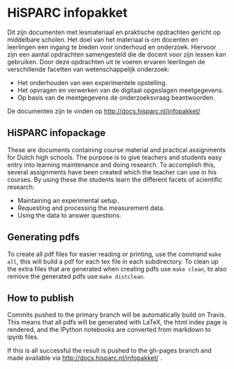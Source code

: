 HiSPARC infopakket
==================

Dit zijn documenten met lesmateriaal en praktische opdrachten gericht op
middelbare scholen. Het doel van het materiaal is om docenten en
leerlingen een ingang te bieden voor onderhoud en onderzoek. Hiervoor
zijn een aantal opdrachten samengesteld die de docent voor zijn lessen
kan gebruiken. Door deze opdrachten uit te voeren ervaren leerlingen de
verschillende facetten van wetenschappelijk onderzoek:

- Het onderhouden van een experimentele opstelling.
- Het opvragen en verwerken van de digitaal opgeslagen meetgegevens.
- Op basis van de meetgegevens de onderzoeksvraag beantwoorden. 

De documenten zijn te vinden op http://docs.hisparc.nl/infopakket/


HiSPARC infopackage
-------------------

These are documents containing course material and practical assignments
for Dutch high schools. The purpose is to give teachers and students easy
entry into learning maintenance and doing research. To accomplish this,
several assignments have been created which the teacher can use in his
courses. By using these the students learn the different facets of
scientific research:

- Maintaining an experimental setup.
- Requesting and processing the measurement data.
- Using the data to answer questions.


Generating pdfs
---------------

To create all pdf files for easier reading or printing, use the command
`make all`, this will build a pdf for each tex file in each
subdirectory. To clean up the extra files that are generated when
creating pdfs use `make clean`, to also remove the generated pdfs use
`make distclean`.


How to publish
--------------

Commits pushed to the primary branch will be automatically build on Travis.
This means that all pdfs will be generated with LaTeX, the html index page
is rendered, and the IPython notebooks are converted from markdown to ipynb
files.

If this is all successful the result is pushed to the gh-pages branch
and made available via http://docs.hisparc.nl/infopakket/ .
